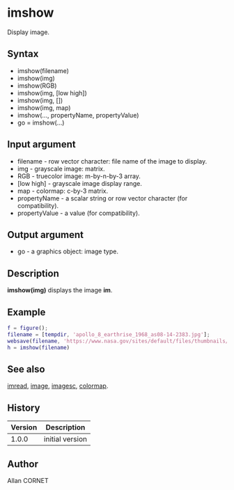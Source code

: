 # imshow

Display image.

## Syntax

- imshow(filename)
- imshow(img)
- imshow(RGB)
- imshow(img, [low high])
- imshow(img, [])
- imshow(img, map)
- imshow(..., propertyName, propertyValue)
- go = imshow(...)

## Input argument

- filename - row vector character: file name of the image to display.
- img - grayscale image: matrix.
- RGB - truecolor image: m-by-n-by-3 array.
- [low high] - grayscale image display range.
- map - colormap: c-by-3 matrix.
- propertyName - a scalar string or row vector character (for compatibility).
- propertyValue - a value (for compatibility).

## Output argument

- go - a graphics object: image type.

## Description

  <p><b>imshow(img)</b> displays the image <b>im</b>.</p>

## Example

```matlab
f = figure();
filename = [tempdir, 'apollo_8_earthrise_1968_as08-14-2383.jpg'];
websave(filename, 'https://www.nasa.gov/sites/default/files/thumbnails/image/apollo_8_earthrise_1968_as08-14-2383.jpg');
h = imshow(filename)
```

## See also

[imread](imread.md), [image](image.md), [imagesc](imagesc.md), [colormap](colormap.md).

## History

| Version | Description     |
| ------- | --------------- |
| 1.0.0   | initial version |

## Author

Allan CORNET
